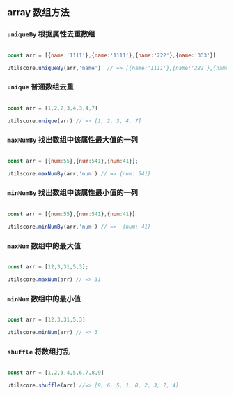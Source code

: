 ## array 数组方法

### `uniqueBy` 根据属性去重数组

```javascript

const arr = [{name:'1111'},{name:'1111'},{name:'222'},{name:'333'}]

utilscore.uniqueBy(arr,'name')  // => [{name:'1111'},{name:'222'},{name:'333'}

```

### `unique` 普通数组去重

```javascript

const arr = [1,2,2,3,4,3,4,7]

utilscore.unique(arr) // => [1, 2, 3, 4, 7]

```

### `maxNumBy` 找出数组中该属性最大值的一列

```javascript

const arr = [{num:55},{num:541},{num:41}];

utilscore.maxNumBy(arr,'num') // => {num: 541}

```

### `minNumBy` 找出数组中该属性最小值的一列

```javascript

const arr = [{num:55},{num:541},{num:41}]

utilscore.minNumBy(arr,'num') // =>  {num: 41}

```

### `maxNum` 数组中的最大值

```javascript

const arr = [12,3,31,5,3];

utilscore.maxNum(arr) // => 31 

```

### `minNum` 数组中的最小值

```javascript

const arr = [12,3,31,5,3]

utilscore.minNum(arr) // => 3 

```

### `shuffle` 将数组打乱
```javascript

const arr = [1,2,3,4,5,6,7,8,9]

utilscore.shuffle(arr) //=> [9, 6, 5, 1, 8, 2, 3, 7, 4]

```

